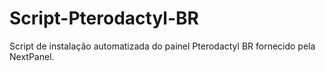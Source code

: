 # Script-Pterodactyl-BR
Script de instalação automatizada do painel Pterodactyl BR fornecido pela NextPanel.
